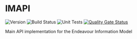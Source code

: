 # IMAPI
![Version](https://s3.eu-west-2.amazonaws.com/endeavour-codebuild/badges/IMAPI/version.svg)
![Build Status](https://s3.eu-west-2.amazonaws.com/endeavour-codebuild/badges/IMAPI/build.svg)
![Unit Tests](https://s3.eu-west-2.amazonaws.com/endeavour-codebuild/badges/IMAPI/unit-test.svg)
[![Quality Gate Status](https://sonarcloud.io/api/project_badges/measure?project=endeavourhealth-discovery_IMAPI&metric=alert_status)](https://sonarcloud.io/dashboard?id=endeavourhealth-discovery_IMViewer)

Main API implementation for the Endeavour Information Model
